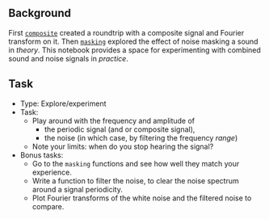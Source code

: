 ## Background

First [`composite`](https://github.com/MarkGotham/Data_Compression/blob/main/composite.ipynb)
created a roundtrip with a composite signal and Fourier transform on it.
Then [`masking`](https://github.com/MarkGotham/Data_Compression/blob/main/masking.ipynb)
explored the effect of noise masking a sound in _theory_.
This notebook provides a space for experimenting with combined sound and noise signals in _practice_.


## Task

- Type: Explore/experiment
- Task:
  - Play around with the frequency and amplitude of
    - the periodic signal (and or composite signal),
    - the noise (in which case, by filtering the frequency _range_)
  - Note your limits: when do you stop hearing the signal?
- Bonus tasks:
  - Go to the `masking` functions and see how well they match your experience.
  - Write a function to filter the noise, to clear the noise spectrum around a signal periodicity. 
  - Plot Fourier transforms of the white noise and the filtered noise to compare.
